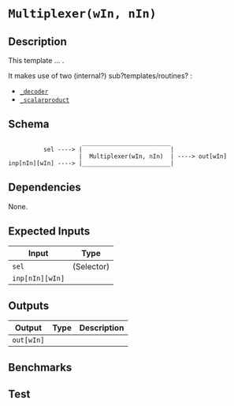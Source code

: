 # `Multiplexer(wIn, nIn)`

## Description

This template ... .

It makes use of two (internal?) sub?templates/routines? :
- [`_decoder`](decoder)
- [`_scalarproduct`](scalarproduct)

## Schema

```
                     _________________________     
          sel ----> |                         |
                    |  Multiplexer(wIn, nIn)  | ----> out[wIn]
inp[nIn][wIn] ----> |_________________________|     
```

## Dependencies

None.

## Expected Inputs

| Input           | Type           |
| -------------   | -------------  | 
| `sel`           | (Selector)     |
| `inp[nIn][wIn]` |                |


## Outputs

| Output        | Type           | Description     |
| ------------- | -------------  | ----------      | 
| `out[wIn]`    |                |          |

## Benchmarks 

## Test